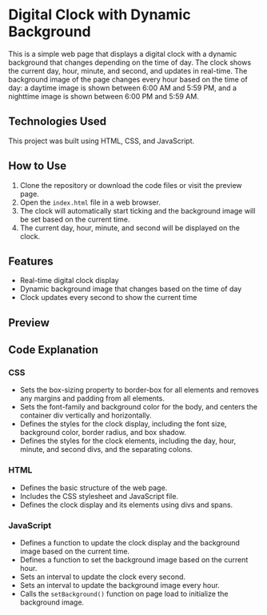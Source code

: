 # Digital Clock with Dynamic Background

This is a simple web page that displays a digital clock with a dynamic background that changes depending on the time of day. The clock shows the current day, hour, minute, and second, and updates in real-time. The background image of the page changes every hour based on the time of day: a daytime image is shown between 6:00 AM and 5:59 PM, and a nighttime image is shown between 6:00 PM and 5:59 AM.

## Technologies Used

This project was built using HTML, CSS, and JavaScript.

## How to Use

1. Clone the repository or download the code files or visit the preview page.
2. Open the `index.html` file in a web browser.
3. The clock will automatically start ticking and the background image will be set based on the current time.
4. The current day, hour, minute, and second will be displayed on the clock.

## Features

- Real-time digital clock display
- Dynamic background image that changes based on the time of day
- Clock updates every second to show the current time

## Preview

## Code Explanation

### CSS
- Sets the box-sizing property to border-box for all elements and removes any margins and padding from all elements.
- Sets the font-family and background color for the body, and centers the container div vertically and horizontally.
- Defines the styles for the clock display, including the font size, background color, border radius, and box shadow.
- Defines the styles for the clock elements, including the day, hour, minute, and second divs, and the separating colons.

### HTML
- Defines the basic structure of the web page.
- Includes the CSS stylesheet and JavaScript file.
- Defines the clock display and its elements using divs and spans.

### JavaScript
- Defines a function to update the clock display and the background image based on the current time.
- Defines a function to set the background image based on the current hour.
- Sets an interval to update the clock every second.
- Sets an interval to update the background image every hour.
- Calls the `setBackground()` function on page load to initialize the background image.

